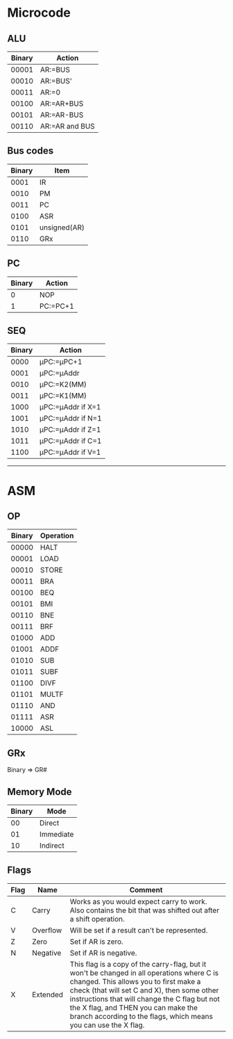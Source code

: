 # Microcode

## ALU

Binary | Action
------ | --------------
00001  | AR:=BUS
00010  | AR:=BUS'
00011  | AR:=0
00100  | AR:=AR+BUS
00101  | AR:=AR-BUS
00110  | AR:=AR and BUS

## Bus codes

Binary | Item
------ | ------------
0001   | IR
0010   | PM
0011   | PC
0100   | ASR
0101   | unsigned(AR)
0110   | GRx

## PC

Binary | Action
------ | --------
0      | NOP
1      | PC:=PC+1

## SEQ

Binary | Action
------ | -----------------
0000   | μPC:=μPC+1
0001   | μPC:=μAddr
0010   | μPC:=K2(MM)
0011   | μPC:=K1(MM)
1000   | μPC:=μAddr if X=1
1001   | μPC:=μAddr if N=1
1010   | μPC:=μAddr if Z=1
1011   | μPC:=μAddr if C=1
1100   | μPC:=μAddr if V=1

--------------------------------------------------------------------------------

# ASM

## OP

Binary | Operation
------ | ---------
00000  | HALT
00001  | LOAD
00010  | STORE
00011  | BRA
00100  | BEQ
00101  | BMI
00110  | BNE
00111  | BRF
01000  | ADD
01001  | ADDF
01010  | SUB
01011  | SUBF
01100  | DIVF
01101  | MULTF
01110  | AND
01111  | ASR
10000  | ASL

## GRx

Binary => GR#

## Memory Mode

Binary | Mode
------ | ---------
00     | Direct
01     | Immediate
10     | Indirect

## Flags

Flag | Name     | Comment
---- | -------- | -------
C    | Carry    | Works as you would expect carry to work. Also contains the bit that was shifted out after a shift operation.
V    | Overflow | Will be set if a result can't be represented.
Z    | Zero     | Set if AR is zero.
N    | Negative | Set if AR is negative.
X    | Extended | This flag is a copy of the carry-flag, but it won't be changed in all operations where C is changed. This allows you to first make a check (that will set C and X), then some other instructions that will change the C flag but not the X flag, and THEN you can make the branch according to the flags, which means you can use the X flag.
